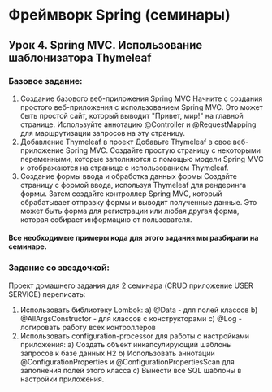 # Фреймворк Spring (семинары)
## Урок 4. Spring MVC. Использование шаблонизатора Thymeleaf
### Базовое задание:
1. Создание базового веб-приложения Spring MVC
   Начните с создания простого веб-приложения с использованием Spring MVC. Это может быть простой сайт, который выводит "Привет, мир!" на главной странице. Используйте аннотацию @Controller и @RequestMapping для маршрутизации запросов на эту страницу.
2. Добавление Thymeleaf в проект
   Добавьте Thymeleaf в свое веб-приложение Spring MVC. Создайте простую страницу с некоторыми переменными, которые заполняются с помощью модели Spring MVC и отображаются на странице с использованием Thymeleaf.
3. Создание формы ввода и обработка данных формы
   Создайте страницу с формой ввода, используя Thymeleaf для рендеринга формы. Затем создайте контроллер Spring MVC, который обрабатывает отправку формы и выводит полученные данные. Это может быть форма для регистрации или любая другая форма, которая собирает информацию от пользователя.

#### Все необходимые примеры кода для этого задания мы разбирали на семинаре.
### Задание со звездочкой:
Проект домашнего задания для 2 семинара (CRUD приложение USER SERVICE) переписать:
1. Использовать библиотеку Lombok:
   a) @Data - для полей классов
   b) @AllArgsConstructor - для классов с конструкторами
   c) @Log - логировать работу всех контроллеров
2. Использовать configuration-processor для работы с настройками приложения:
   a) Создать объект инкапсулирующий шаблоны запросов к базе данных H2
   b) Использовать аннотации @ConfigurationProperties и @ConfigurationPropertiesScan для заполнения полей этого класса
   с) Вынести все SQL шаблоны в настройки приложения.